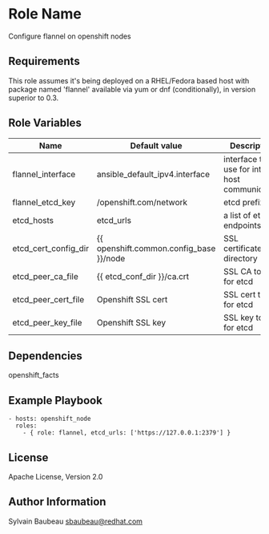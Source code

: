 Role Name
=========

Configure flannel on openshift nodes

Requirements
------------

This role assumes it's being deployed on a RHEL/Fedora based host with package
named 'flannel' available via yum or dnf (conditionally), in version superior
to 0.3.

Role Variables
--------------

| Name                 | Default value                           | Description                                   |
|----------------------|-----------------------------------------|-----------------------------------------------|
| flannel_interface    | ansible_default_ipv4.interface          | interface to use for inter-host communication |
| flannel_etcd_key     | /openshift.com/network                  | etcd prefix                                   |
| etcd_hosts           | etcd_urls                               | a list of etcd endpoints                      |
| etcd_cert_config_dir | {{ openshift.common.config_base }}/node | SSL certificates directory                    |
| etcd_peer_ca_file    | {{ etcd_conf_dir }}/ca.crt              | SSL CA to use for etcd                        |
| etcd_peer_cert_file  | Openshift SSL cert                      | SSL cert to use for etcd                      |
| etcd_peer_key_file   | Openshift SSL key                       | SSL key to use for etcd                       |

Dependencies
------------

openshift_facts

Example Playbook
----------------

    - hosts: openshift_node
      roles:
        - { role: flannel, etcd_urls: ['https://127.0.0.1:2379'] }

License
-------

Apache License, Version 2.0

Author Information
------------------

Sylvain Baubeau <sbaubeau@redhat.com>
